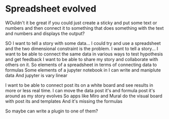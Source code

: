 # Spreadsheet evolved

WOuldn't it be great if you could just create a sticky and put some text or numbers and then connect it to something that does something with the text and numbers and displays the output?

SO I want to tell a story with some data...
I could try and use a spreadsheet and the two dimensional constraint is the problem.
I want to tell a story...
I want to be able to connect the same data in various ways to test hypothesis and get feedback
I want to be able to share my story and collaborate with others on it.
So elements of a spreadsheet in terms of connecting data to formulas
Some elements of a jupyter notebook in I can write and maniplute data
And jupyter is vary linear

I want to be able to connect post its on a white board and see results in more or less real time.
I can move the data post it's and formula post it's around as my story evolves
So apps like Miro and Mural do the visual board with post its and templates
And it's missing the formulas

So maybe can write a plugin to one of them?